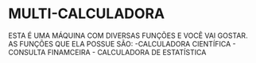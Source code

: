 # MULTI-CALCULADORA
ESTA É UMA MÁQUINA COM DIVERSAS FUNÇÕES E VOCÊ VAI GOSTAR.
AS FUNÇÕES QUE ELA POSSUE SÃO:
    -CALCULADORA CIENTÍFICA
    - CONSULTA FINAMCEIRA
    - CALCULADORA DE ESTATÍSTICA
